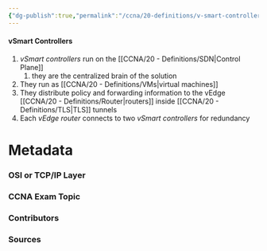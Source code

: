 ```yaml
---
{"dg-publish":true,"permalink":"/ccna/20-definitions/v-smart-controllers/","tags":["defs_ccna"],"created":"2023-11-04T12:45:23.000-07:00","updated":"2023-11-07T16:12:18.000-08:00"}
---
```


#### vSmart Controllers
1. *vSmart controllers* run on the [[CCNA/20 - Definitions/SDN\|Control Plane]]
	1. they are the centralized brain of the solution
2. They run as [[CCNA/20 - Definitions/VMs\|virtual machines]]
3. They distribute policy and forwarding information to the vEdge [[CCNA/20 - Definitions/Router\|routers]] inside [[CCNA/20 - Definitions/TLS\|TLS]] tunnels
4. Each *vEdge router* connects to two *vSmart controllers* for redundancy





# Metadata
### OSI or TCP/IP Layer

### CCNA Exam Topic

### Contributors

### Sources
